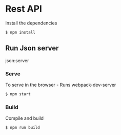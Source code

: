 # Rest API

Install the dependencies

```sh
$ npm install
```

## Run Json server
json:server

### Serve
To serve in the browser  - Runs webpack-dev-server

```sh
$ npm start
```

### Build
Compile and build

```sh
$ npm run build
```
